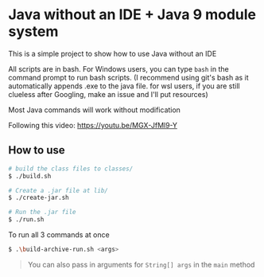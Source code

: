 # Java without an IDE + Java 9 module system

This is a simple project to show how to use Java without an IDE

All scripts are in bash. For Windows users, you can type `bash` in the command prompt to run bash scripts. (I recommend using git's bash as it automatically appends .exe to the java file. for wsl users, if you are still clueless after Googling, make an issue and I'll put resources)

Most Java commands will work without modification

Following this video: https://youtu.be/MGX-JfMl9-Y

## How to use

```sh
# build the class files to classes/
$ ./build.sh

# Create a .jar file at lib/
$ ./create-jar.sh

# Run the .jar file
$ ./run.sh
```

To run all 3 commands at once

```sh
$ .\build-archive-run.sh <args>
```

> You can also pass in arguments for `String[] args` in the `main` method
